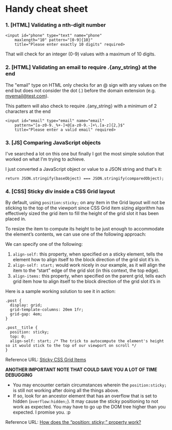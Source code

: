 # Handy cheat sheet

### 1. [HTML] Validating a nth-digit number

    <input id="phone" type="text" name="phone" 
        maxlength="10" pattern="[0-9]{10}" 
        title="Please enter exactly 10 digits" required>

That will check for an integer (0-9) values with a maximum of 10 digits.


### 2. [HTML] Validating an email to require .{any_string} at the end

The "email" type on HTML only checks for an @ sign with any values on the end but does not consider the dot (.) before the domain extension (e.g. myemail@test.com).

This pattern will also check to require .{any_string} with a minimum of 2 characters at the end

    <input id="email" type="email" name="email"
        pattern="[a-z0-9._%+-]+@[a-z0-9.-]+\.[a-z]{2,}$"
        title="Please enter a valid email" required>

### 3. [JS] Comparing JavaScript objects

I've searched a lot on this one but finally I got the most simple solution that worked on what I'm trying to achieve.

I just converted a JavaScript object or value to a JSON string and that's it:

    return JSON.stringify(baseObject) === JSON.stringify(comparedObject);

### 4. [CSS] Sticky div inside a CSS Grid layout

By default, using `position:sticky;` on any item in the Grid layout will not be sticking to the top of the viewport since CSS Grid item sizing algorithm has effectively sized the grid item to fill the height of the grid slot it has been placed in.

To resize the item to compute its height to be just enough to accommodate the element’s contents, we can use one of the following approach:

We can specify one of the following:
1. `align-self:` this property, when specified on a sticky element, tells the element how to align itself to the block direction of the grid slot it’s in. 
2. `align-self: start;` would work nicely in our example, as it will align the item to the “start” edge of the grid slot (in this context, the top edge).
3. `align-items:` this property, when specified on the parent grid, tells each grid item how to align itself to the block direction of the grid slot it’s in

Here is a sample working solution to see it in action:
    
    .post {
      display: grid;
      grid-template-columns: 20em 1fr;
      grid-gap: 4em;
    }

    .post__title {
      position: sticky;
      top: 0;
      align-self: start; /* The trick to autocompute the element's height so it would stick to the top of our viewport on scroll */
    }

Reference URL: [Sticky CSS Grid Items](https://melanie-richards.com/blog/css-grid-sticky/#how-to-fix-it)

**ANOTHER IMPORTANT NOTE THAT COULD SAVE YOU A LOT OF TIME DEBUGGING**
- You may encounter certain circumstances wherein the `position:sticky;` is still not working after doing all the things above.
- If so, look for an ancestor element that has an overflow that is set to hidden (`overflow:hidden;`). It may cause the sticky positioning to not work as expected. You may have to go up the DOM tree higher than you expected. I promise you. :p

Reference URL: [How does the “position: sticky;” property work?](https://stackoverflow.com/questions/43707076/how-does-the-position-sticky-property-work/47878455#47878455)



